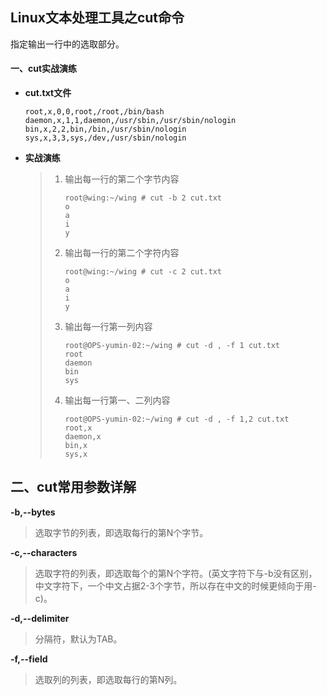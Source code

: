 ## Linux文本处理工具之cut命令

指定输出一行中的选取部分。

#### 一、cut实战演练

- **cut.txt文件**

  ```
  root,x,0,0,root,/root,/bin/bash
  daemon,x,1,1,daemon,/usr/sbin,/usr/sbin/nologin
  bin,x,2,2,bin,/bin,/usr/sbin/nologin
  sys,x,3,3,sys,/dev,/usr/sbin/nologin
  ```


- **实战演练**

  > 1. 输出每一行的第二个字节内容
  >
  >    ```shell
  >    root@wing:~/wing # cut -b 2 cut.txt 
  >    o
  >    a
  >    i
  >    y
  >    ```
  >
  > 2. 输出每一行的第二个字符内容
  >
  >    ```shell
  >    root@wing:~/wing # cut -c 2 cut.txt 
  >    o
  >    a
  >    i
  >    y
  >    ```
  >
  > 3. 输出每一行第一列内容
  >
  >    ```shell
  >    root@OPS-yumin-02:~/wing # cut -d , -f 1 cut.txt 
  >    root
  >    daemon
  >    bin
  >    sys
  >    ```
  >
  > 4. 输出每一行第一、二列内容
  >
  >    ```shell
  >    root@OPS-yumin-02:~/wing # cut -d , -f 1,2 cut.txt 
  >    root,x
  >    daemon,x
  >    bin,x
  >    sys,x
  >    ```

## 二、cut常用参数详解

**-b,--bytes**

> 选取字节的列表，即选取每行的第N个字节。

**-c,--characters**

> 选取字符的列表，即选取每个的第N个字符。(英文字符下与-b没有区别，中文字符下，一个中文占据2-3个字节，所以存在中文的时候更倾向于用-c)。

**-d,--delimiter**

> 分隔符，默认为TAB。

**-f,--field**

> 选取列的列表，即选取每行的第N列。